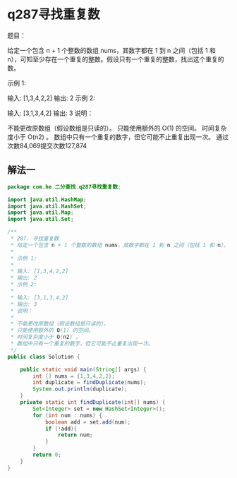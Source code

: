 # q287寻找重复数

题目：

给定一个包含 n + 1 个整数的数组 nums，其数字都在 1 到 n 之间（包括 1 和 n），可知至少存在一个重复的整数。假设只有一个重复的整数，找出这个重复的数。

示例 1:

输入: [1,3,4,2,2]
输出: 2
示例 2:

输入: [3,1,3,4,2]
输出: 3
说明：

不能更改原数组（假设数组是只读的）。
只能使用额外的 O(1) 的空间。
时间复杂度小于 O(n2) 。
数组中只有一个重复的数字，但它可能不止重复出现一次。
通过次数84,069提交次数127,874



## 解法一

```java
package com.he.二分查找.q287寻找重复数;

import java.util.HashMap;
import java.util.HashSet;
import java.util.Map;
import java.util.Set;

/**
 * 287. 寻找重复数
 * 给定一个包含 n + 1 个整数的数组 nums，其数字都在 1 到 n 之间（包括 1 和 n），可知至少存在一个重复的整数。假设只有一个重复的整数，找出这个重复的数。
 *
 * 示例 1:
 *
 * 输入: [1,3,4,2,2]
 * 输出: 2
 * 示例 2:
 *
 * 输入: [3,1,3,4,2]
 * 输出: 3
 * 说明：
 *
 * 不能更改原数组（假设数组是只读的）。
 * 只能使用额外的 O(1) 的空间。
 * 时间复杂度小于 O(n2) 。
 * 数组中只有一个重复的数字，但它可能不止重复出现一次。
 */
public class Solution {

    public static void main(String[] args) {
        int [] nums = {1,3,4,2,2};
        int duplicate = findDuplicate(nums);
        System.out.println(duplicate);
    }
    private static int findDuplicate(int[] nums) {
        Set<Integer> set = new HashSet<Integer>();
        for (int num : nums) {
            boolean add = set.add(num);
            if (!add){
                return num;
            }
        }
        return 0;
    }
}
```



